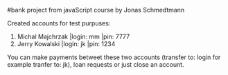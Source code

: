 #bank project from javaScript course by Jonas Schmedtmann

Created accounts for test purpuses:
1. Michal Majchrzak |login: mm  |pin: 7777
2. Jerry Kowalski   |login: jk  |pin: 1234

You can make payments betweet these two accounts (transfer to: login for example tranfer to: jk),
loan requests or just close an account.

